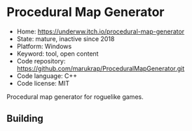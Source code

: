 # Procedural Map Generator

- Home: https://underww.itch.io/procedural-map-generator
- State: mature, inactive since 2018
- Platform: Windows
- Keyword: tool, open content
- Code repository: https://github.com/marukrap/ProceduralMapGenerator.git
- Code language: C++
- Code license: MIT

Procedural map generator for roguelike games.

## Building
